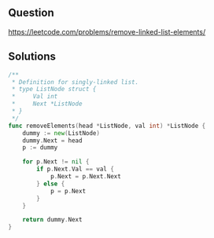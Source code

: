 ## Question

https://leetcode.com/problems/remove-linked-list-elements/

## Solutions

```go
/**
 * Definition for singly-linked list.
 * type ListNode struct {
 *     Val int
 *     Next *ListNode
 * }
 */
func removeElements(head *ListNode, val int) *ListNode {
	dummy := new(ListNode)
	dummy.Next = head
	p := dummy

	for p.Next != nil {
		if p.Next.Val == val {
			p.Next = p.Next.Next
		} else {
			p = p.Next
		}
	}

	return dummy.Next
}
```
